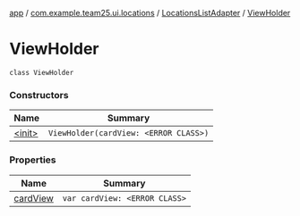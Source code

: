 [app](../../../index.md) / [com.example.team25.ui.locations](../../index.md) / [LocationsListAdapter](../index.md) / [ViewHolder](./index.md)

# ViewHolder

`class ViewHolder`

### Constructors

| Name | Summary |
|---|---|
| [&lt;init&gt;](-init-.md) | `ViewHolder(cardView: <ERROR CLASS>)` |

### Properties

| Name | Summary |
|---|---|
| [cardView](card-view.md) | `var cardView: <ERROR CLASS>` |
